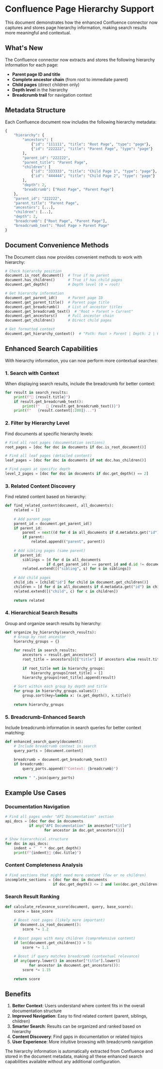 # Confluence Page Hierarchy Support

This document demonstrates how the enhanced Confluence connector now captures and stores page hierarchy information, making search results more meaningful and contextual.

## What's New

The Confluence connector now extracts and stores the following hierarchy information for each page:

- **Parent page ID and title**
- **Complete ancestor chain** (from root to immediate parent)
- **Child pages** (direct children only)
- **Depth level** in the hierarchy
- **Breadcrumb trail** for navigation context

## Metadata Structure

Each Confluence document now includes the following hierarchy metadata:

```python
{
    "hierarchy": {
        "ancestors": [
            {"id": "111111", "title": "Root Page", "type": "page"},
            {"id": "222222", "title": "Parent Page", "type": "page"}
        ],
        "parent_id": "222222",
        "parent_title": "Parent Page", 
        "children": [
            {"id": "333333", "title": "Child Page 1", "type": "page"},
            {"id": "444444", "title": "Child Page 2", "type": "page"}
        ],
        "depth": 2,
        "breadcrumb": ["Root Page", "Parent Page"]
    },
    "parent_id": "222222",
    "parent_title": "Parent Page",
    "ancestors": [...],
    "children": [...],
    "depth": 2,
    "breadcrumb": ["Root Page", "Parent Page"],
    "breadcrumb_text": "Root Page > Parent Page"
}
```

## Document Convenience Methods

The Document class now provides convenient methods to work with hierarchy:

```python
# Check hierarchy position
document.is_root_document()  # True if no parent
document.has_children()      # True if has child pages
document.get_depth()         # Depth level (0 = root)

# Get hierarchy information
document.get_parent_id()     # Parent page ID
document.get_parent_title()  # Parent page title
document.get_breadcrumb()    # List of ancestor titles
document.get_breadcrumb_text()  # "Root > Parent > Current"
document.get_ancestors()     # Full ancestor chain
document.get_children()      # Direct child pages

# Get formatted context
document.get_hierarchy_context()  # "Path: Root > Parent | Depth: 2 | Children: 3"
```

## Enhanced Search Capabilities

With hierarchy information, you can now perform more contextual searches:

### 1. Search with Context

When displaying search results, include the breadcrumb for better context:

```python
for result in search_results:
    print(f"📄 {result.title}")
    if result.get_breadcrumb_text():
        print(f"   📍 {result.get_breadcrumb_text()}")
    print(f"   {result.content[:200]}...")
```

### 2. Filter by Hierarchy Level

Find documents at specific hierarchy levels:

```python
# Find all root pages (documentation sections)
root_pages = [doc for doc in documents if doc.is_root_document()]

# Find all leaf pages (detailed content)
leaf_pages = [doc for doc in documents if not doc.has_children()]

# Find pages at specific depth
level_2_pages = [doc for doc in documents if doc.get_depth() == 2]
```

### 3. Related Content Discovery

Find related content based on hierarchy:

```python
def find_related_content(document, all_documents):
    related = []
    
    # Add parent page
    parent_id = document.get_parent_id()
    if parent_id:
        parent = next((d for d in all_documents if d.metadata.get("id") == parent_id), None)
        if parent:
            related.append(("parent", parent))
    
    # Add sibling pages (same parent)
    if parent_id:
        siblings = [d for d in all_documents 
                   if d.get_parent_id() == parent_id and d.id != document.id]
        related.extend([("sibling", s) for s in siblings])
    
    # Add child pages
    child_ids = [child["id"] for child in document.get_children()]
    children = [d for d in all_documents if d.metadata.get("id") in child_ids]
    related.extend([("child", c) for c in children])
    
    return related
```

### 4. Hierarchical Search Results

Group and organize search results by hierarchy:

```python
def organize_by_hierarchy(search_results):
    # Group by root ancestor
    hierarchy_groups = {}
    
    for result in search_results:
        ancestors = result.get_ancestors()
        root_title = ancestors[0]["title"] if ancestors else result.title
        
        if root_title not in hierarchy_groups:
            hierarchy_groups[root_title] = []
        hierarchy_groups[root_title].append(result)
    
    # Sort within each group by depth and title
    for group in hierarchy_groups.values():
        group.sort(key=lambda x: (x.get_depth(), x.title))
    
    return hierarchy_groups
```

### 5. Breadcrumb-Enhanced Search

Include breadcrumb information in search queries for better context matching:

```python
def enhanced_search_query(document):
    # Include breadcrumb context in search
    query_parts = [document.content]
    
    breadcrumb = document.get_breadcrumb_text()
    if breadcrumb:
        query_parts.append(f"Context: {breadcrumb}")
    
    return " ".join(query_parts)
```

## Example Use Cases

### Documentation Navigation

```python
# Find all pages under "API Documentation" section
api_docs = [doc for doc in documents 
           if any("API Documentation" in ancestor["title"] 
                  for ancestor in doc.get_ancestors())]

# Show hierarchical structure
for doc in api_docs:
    indent = "  " * doc.get_depth()
    print(f"{indent}📄 {doc.title}")
```

### Content Completeness Analysis

```python
# Find sections that might need more content (few or no children)
incomplete_sections = [doc for doc in documents 
                      if doc.get_depth() <= 2 and len(doc.get_children()) < 3]
```

### Search Result Ranking

```python
def calculate_relevance_score(document, query, base_score):
    score = base_score
    
    # Boost root pages (likely more important)
    if document.is_root_document():
        score *= 1.2
    
    # Boost pages with many children (comprehensive content)
    if len(document.get_children()) > 5:
        score *= 1.1
    
    # Boost if query matches breadcrumb (contextual relevance)
    if any(query.lower() in ancestor["title"].lower() 
           for ancestor in document.get_ancestors()):
        score *= 1.15
    
    return score
```

## Benefits

1. **Better Context**: Users understand where content fits in the overall documentation structure
2. **Improved Navigation**: Easy to find related content (parent, siblings, children)
3. **Smarter Search**: Results can be organized and ranked based on hierarchy
4. **Content Discovery**: Find gaps in documentation or related topics
5. **User Experience**: More intuitive browsing with breadcrumb navigation

The hierarchy information is automatically extracted from Confluence and stored in the document metadata, making all these enhanced search capabilities available without any additional configuration.
